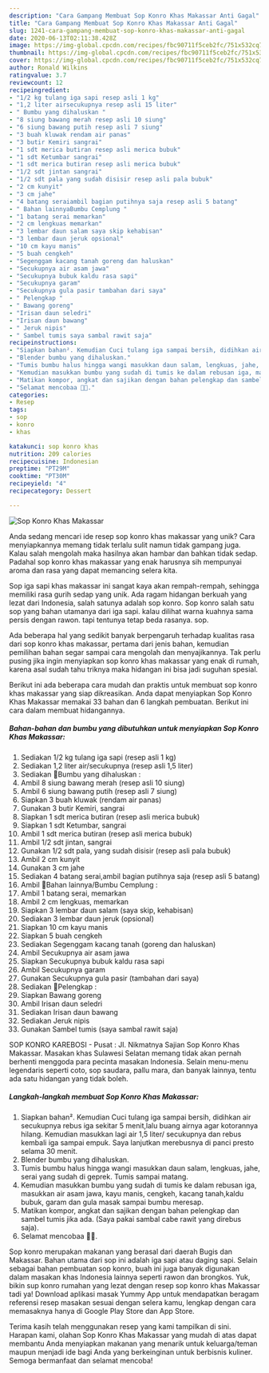 ```yaml
---
description: "Cara Gampang Membuat Sop Konro Khas Makassar Anti Gagal"
title: "Cara Gampang Membuat Sop Konro Khas Makassar Anti Gagal"
slug: 1241-cara-gampang-membuat-sop-konro-khas-makassar-anti-gagal
date: 2020-06-13T02:11:38.428Z
image: https://img-global.cpcdn.com/recipes/fbc90711f5ceb2fc/751x532cq70/sop-konro-khas-makassar-foto-resep-utama.jpg
thumbnail: https://img-global.cpcdn.com/recipes/fbc90711f5ceb2fc/751x532cq70/sop-konro-khas-makassar-foto-resep-utama.jpg
cover: https://img-global.cpcdn.com/recipes/fbc90711f5ceb2fc/751x532cq70/sop-konro-khas-makassar-foto-resep-utama.jpg
author: Ronald Wilkins
ratingvalue: 3.7
reviewcount: 12
recipeingredient:
- "1/2 kg tulang iga sapi resep asli 1 kg"
- "1,2 liter airsecukupnya resep asli 15 liter"
- " Bumbu yang dihaluskan "
- "8 siung bawang merah resep asli 10 siung"
- "6 siung bawang putih resep asli 7 siung"
- "3 buah kluwak rendam air panas"
- "3 butir Kemiri sangrai"
- "1 sdt merica butiran resep asli merica bubuk"
- "1 sdt Ketumbar sangrai"
- "1 sdt merica butiran resep asli merica bubuk"
- "1/2 sdt jintan sangrai"
- "1/2 sdt pala yang sudah disisir resep asli pala bubuk"
- "2 cm kunyit"
- "3 cm jahe"
- "4 batang seraiambil bagian putihnya saja resep asli 5 batang"
- " Bahan lainnyaBumbu Cemplung "
- "1 batang serai memarkan"
- "2 cm lengkuas memarkan"
- "3 lembar daun salam saya skip kehabisan"
- "3 lembar daun jeruk opsional"
- "10 cm kayu manis"
- "5 buah cengkeh"
- "Segenggam kacang tanah goreng dan haluskan"
- "Secukupnya air asam jawa"
- "Secukupnya bubuk kaldu rasa sapi"
- "Secukupnya garam"
- "Secukupnya gula pasir tambahan dari saya"
- " Pelengkap "
- " Bawang goreng"
- "Irisan daun seledri"
- "Irisan daun bawang"
- " Jeruk nipis"
- " Sambel tumis saya sambal rawit saja"
recipeinstructions:
- "Siapkan bahan². Kemudian Cuci tulang iga sampai bersih, didihkan air secukupnya rebus iga sekitar 5 menit,lalu buang airnya agar kotorannya hilang. Kemudian masukkan lagi air 1,5 liter/ secukupnya dan rebus kembali iga sampai empuk. Saya lanjutkan merebusnya di panci presto selama 30 menit."
- "Blender bumbu yang dihaluskan."
- "Tumis bumbu halus hingga wangi masukkan daun salam, lengkuas, jahe, serai yang sudah di geprek. Tumis sampai matang."
- "Kemudian masukkan bumbu yang sudah di tumis ke dalam rebusan iga, masukkan air asam jawa, kayu manis, cengkeh, kacang tanah,kaldu bubuk, garam dan gula masak sampai bumbu meresap."
- "Matikan kompor, angkat dan sajikan dengan bahan pelengkap dan sambel tumis jika ada. (Saya pakai sambal cabe rawit yang direbus saja)."
- "Selamat mencobaa 🤗🥰."
categories:
- Resep
tags:
- sop
- konro
- khas

katakunci: sop konro khas 
nutrition: 209 calories
recipecuisine: Indonesian
preptime: "PT29M"
cooktime: "PT30M"
recipeyield: "4"
recipecategory: Dessert

---
```



![Sop Konro Khas Makassar](https://img-global.cpcdn.com/recipes/fbc90711f5ceb2fc/751x532cq70/sop-konro-khas-makassar-foto-resep-utama.jpg)

Anda sedang mencari ide resep sop konro khas makassar yang unik? Cara menyiapkannya memang tidak terlalu sulit namun tidak gampang juga. Kalau salah mengolah maka hasilnya akan hambar dan bahkan tidak sedap. Padahal sop konro khas makassar yang enak harusnya sih mempunyai aroma dan rasa yang dapat memancing selera kita.

Sop iga sapi khas makassar ini sangat kaya akan rempah-rempah, sehingga memiliki rasa gurih sedap yang unik. Ada ragam hidangan berkuah yang lezat dari Indonesia, salah satunya adalah sop konro. Sop konro salah satu sop yang bahan utamanya dari iga sapi. kalau dilihat warna kuahnya sama persis dengan rawon. tapi tentunya tetap beda rasanya. sop.

Ada beberapa hal yang sedikit banyak berpengaruh terhadap kualitas rasa dari sop konro khas makassar, pertama dari jenis bahan, kemudian pemilihan bahan segar sampai cara mengolah dan menyajikannya. Tak perlu pusing jika ingin menyiapkan sop konro khas makassar yang enak di rumah, karena asal sudah tahu triknya maka hidangan ini bisa jadi suguhan spesial.


Berikut ini ada beberapa cara mudah dan praktis untuk membuat sop konro khas makassar yang siap dikreasikan. Anda dapat menyiapkan Sop Konro Khas Makassar memakai 33 bahan dan 6 langkah pembuatan. Berikut ini cara dalam membuat hidangannya.

<!--inarticleads1-->

##### Bahan-bahan dan bumbu yang dibutuhkan untuk menyiapkan Sop Konro Khas Makassar:

1. Sediakan 1/2 kg tulang iga sapi (resep asli 1 kg)
1. Sediakan 1,2 liter air/secukupnya (resep asli 1,5 liter)
1. Sediakan  🌺Bumbu yang dihaluskan :
1. Ambil 8 siung bawang merah (resep asli 10 siung)
1. Ambil 6 siung bawang putih (resep asli 7 siung)
1. Siapkan 3 buah kluwak (rendam air panas)
1. Gunakan 3 butir Kemiri, sangrai
1. Siapkan 1 sdt merica butiran (resep asli merica bubuk)
1. Siapkan 1 sdt Ketumbar, sangrai
1. Ambil 1 sdt merica butiran (resep asli merica bubuk)
1. Ambil 1/2 sdt jintan, sangrai
1. Gunakan 1/2 sdt pala, yang sudah disisir (resep asli pala bubuk)
1. Ambil 2 cm kunyit
1. Gunakan 3 cm jahe
1. Sediakan 4 batang serai,ambil bagian putihnya saja (resep asli 5 batang)
1. Ambil  🌺Bahan lainnya/Bumbu Cemplung :
1. Ambil 1 batang serai, memarkan
1. Ambil 2 cm lengkuas, memarkan
1. Siapkan 3 lembar daun salam (saya skip, kehabisan)
1. Sediakan 3 lembar daun jeruk (opsional)
1. Siapkan 10 cm kayu manis
1. Siapkan 5 buah cengkeh
1. Sediakan Segenggam kacang tanah (goreng dan haluskan)
1. Ambil Secukupnya air asam jawa
1. Siapkan Secukupnya bubuk kaldu rasa sapi
1. Ambil Secukupnya garam
1. Gunakan Secukupnya gula pasir (tambahan dari saya)
1. Sediakan  🌺Pelengkap :
1. Siapkan  Bawang goreng
1. Ambil Irisan daun seledri
1. Sediakan Irisan daun bawang
1. Sediakan  Jeruk nipis
1. Gunakan  Sambel tumis (saya sambal rawit saja)


SOP KONRO KAREBOSI - Pusat : Jl. Nikmatnya Sajian Sop Konro Khas Makassar. Masakan khas Sulawesi Selatan memang tidak akan pernah berhenti menggoda para pecinta masakan Indonesia. Selain menu-menu legendaris seperti coto, sop saudara, pallu mara, dan banyak lainnya, tentu ada satu hidangan yang tidak boleh. 

<!--inarticleads2-->

##### Langkah-langkah membuat Sop Konro Khas Makassar:

1. Siapkan bahan². Kemudian Cuci tulang iga sampai bersih, didihkan air secukupnya rebus iga sekitar 5 menit,lalu buang airnya agar kotorannya hilang. Kemudian masukkan lagi air 1,5 liter/ secukupnya dan rebus kembali iga sampai empuk. Saya lanjutkan merebusnya di panci presto selama 30 menit.
1. Blender bumbu yang dihaluskan.
1. Tumis bumbu halus hingga wangi masukkan daun salam, lengkuas, jahe, serai yang sudah di geprek. Tumis sampai matang.
1. Kemudian masukkan bumbu yang sudah di tumis ke dalam rebusan iga, masukkan air asam jawa, kayu manis, cengkeh, kacang tanah,kaldu bubuk, garam dan gula masak sampai bumbu meresap.
1. Matikan kompor, angkat dan sajikan dengan bahan pelengkap dan sambel tumis jika ada. (Saya pakai sambal cabe rawit yang direbus saja).
1. Selamat mencobaa 🤗🥰.


Sop konro merupakan makanan yang berasal dari daerah Bugis dan Makassar. Bahan utama dari sop ini adalah iga sapi atau daging sapi. Selain sebagai bahan pembuatan sop konro, buah ini juga banyak digunakan dalam masakan khas Indonesia lainnya seperti rawon dan brongkos. Yuk, bikin sup konro rumahan yang lezat dengan resep sop konro khas Makassar tadi ya! Download aplikasi masak Yummy App untuk mendapatkan beragam referensi resep masakan sesuai dengan selera kamu, lengkap dengan cara memasaknya hanya di Google Play Store dan App Store. 

Terima kasih telah menggunakan resep yang kami tampilkan di sini. Harapan kami, olahan Sop Konro Khas Makassar yang mudah di atas dapat membantu Anda menyiapkan makanan yang menarik untuk keluarga/teman maupun menjadi ide bagi Anda yang berkeinginan untuk berbisnis kuliner. Semoga bermanfaat dan selamat mencoba!
